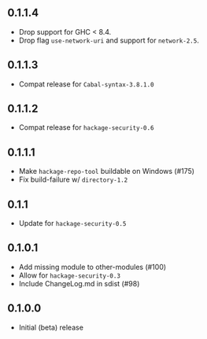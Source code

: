 0.1.1.4
-------
* Drop support for GHC < 8.4.
* Drop flag `use-network-uri` and support for `network-2.5`.

0.1.1.3
-------
* Compat release for `Cabal-syntax-3.8.1.0`

0.1.1.2
-------
* Compat release for `hackage-security-0.6`

0.1.1.1
-------
* Make `hackage-repo-tool` buildable on Windows (#175)
* Fix build-failure w/ `directory-1.2`

0.1.1
-----
* Update for `hackage-security-0.5`

0.1.0.1
-------
* Add missing module to other-modules (#100)
* Allow for `hackage-security-0.3`
* Include ChangeLog.md in sdist (#98)

0.1.0.0
-------
* Initial (beta) release

